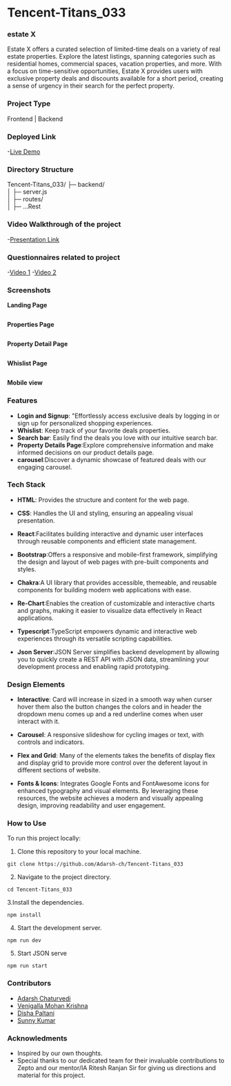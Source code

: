 # Tencent-Titans_033

### estate X

Estate X offers a curated selection of limited-time deals on a variety of real estate properties. Explore the latest listings, spanning categories such as residential homes, commercial spaces, vacation properties, and more. With a focus on time-sensitive opportunities, Estate X provides users with exclusive property deals and discounts available for a short period, creating a sense of urgency in their search for the perfect property.

### Project Type

Frontend | Backend

### Deployed Link

-[Live Demo ]()

### Directory Structure

Tencent-Titans_033/
├─ backend/  
│ ├─ server.js  
│ ├─ routes/  
│
├─ ...Rest

### Video Walkthrough of the project

-[Presentation Link]()

### Questionnaires related to project

-[Video 1]() -[Video 2]()

### Screenshots

**Landing Page**

<img src="./src/assets/Images/Landing-1.png" alt="">

**Properties Page**

<img src="./src/assets/Images/property.png" alt="">

**Property Detail Page**

<img src="./src/assets/Images/propertyDetails.png" alt="">

**Whislist Page**

<img src="./src/assets/Images/Wishlist.png" alt="">

**Mobile view**
<img src="./src/assets/Images/Mobile view.png" alt="">

### Features

- **Login and Signup**: "Effortlessly access exclusive deals by logging in or sign up for personalized shopping experiences.
- **Whislist**: Keep track of your favorite deals properties.
- **Search bar**: Easily find the deals you love with our intuitive search bar.
- **Property Details Page**:Explore comprehensive information and make informed decisions on our product details page.
- **carousel**:Discover a dynamic showcase of featured deals with our engaging carousel.

### Tech Stack

- **HTML**: Provides the structure and content for the web page.
- **CSS**: Handles the UI and styling, ensuring an appealing visual presentation.
- **React**:Facilitates building interactive and dynamic user interfaces through reusable components and efficient state management.

- **Bootstrap**:Offers a responsive and mobile-first framework, simplifying the design and layout of web pages with pre-built components and styles.
- **Chakra**:A UI library that provides accessible, themeable, and reusable components for building modern web applications with ease.
- **Re-Chart**:Enables the creation of customizable and interactive charts and graphs, making it easier to visualize data effectively in React applications.
- **Typescript**:TypeScript empowers dynamic and interactive web experiences through its versatile scripting capabilities.
- **Json Server**:JSON Server simplifies backend development by allowing you to quickly create a REST API with JSON data, streamlining your development process and enabling rapid prototyping.

### Design Elements

- **Interactive**: Card will increase in sized in a smooth way when curser hover them also the button changes the colors and in header the dropdown menu comes up and a red underline comes when user interact with it.

- **Carousel**: A responsive slideshow for cycling images or text, with controls and indicators.

- **Flex and Grid**: Many of the elements takes the benefits of display flex and display grid to provide more control over the deferent layout in different sections of website.

- **Fonts & Icons**: Integrates Google Fonts and FontAwesome icons for enhanced typography and visual elements. By leveraging these resources, the website achieves a modern and visually appealing design, improving readability and user engagement.

### How to Use

To run this project locally:

1. Clone this repository to your local machine.

```
git clone https://github.com/Adarsh-ch/Tencent-Titans_033

```

2. Navigate to the project directory.

```
cd Tencent-Titans_033

```

3.Install the dependencies.

```
npm install

```

4. Start the development server.

```
npm run dev

```

5. Start JSON serve

```
npm run start

```

### Contributors

- [Adarsh Chaturvedi](https://github.com/Adarsh-ch)
- [ Venigalla Mohan Krishna](https://github.com/mohankrish1)
- [Disha Paltani](https://github.com/DishaPaltani)
- [ Sunny Kumar](https://github.com/aniyant)

### Acknowledments

- Inspired by our own thoughts.
- Special thanks to our dedicated team for their invaluable contributions to Zepto and our mentor/IA Ritesh Ranjan Sir for giving us directions and material for this project.
